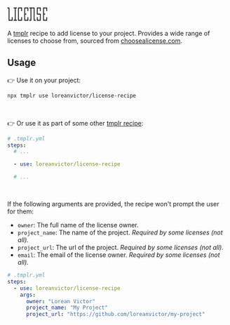 ```
┓ ┳┏┓┏┓┳┓┏┓┏┓
┃ ┃┃ ┣ ┃┃┗┓┣ 
┗┛┻┗┛┗┛┛┗┗┛┗┛
```

A [tmplr](https://github.com/loreanvictor/tmplr) recipe to add license to your project. Provides a wide range of licenses to choose from, sourced from [choosealicense.com](https://choosealicense.com).

## Usage

👉 Use it on your project:

```bash
npx tmplr use loreanvictor/license-recipe
```

<br>

👉 Or use it as part of some other [tmplr recipe](https://github.com/loreanvictor/tmplr):

```yml
# .tmplr.yml
steps:
  # ...

  - use: loreanvictor/license-recipe

  # ...
```

<br>

If the following arguments are provided, the recipe won't prompt the user for them:

- `owner`: The full name of the license owner.
- `project_name`: The name of the project. _Required by some licenses (not all)._
- `project_url`: The url of the project. _Required by some licenses (not all)._
- `email`: The email of the license owner. _Required by some licenses (not all)._

```yml
# .tmplr.yml
steps:
  - use: loreanvictor/license-recipe
    args:
      owner: "Lorean Victor"
      project_name: "My Project"
      project_url: "https://github.com/loreanvictor/my-project"
```

<br><br>
